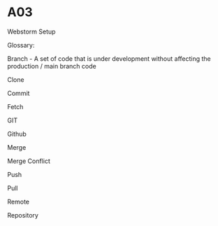 # A03
Webstorm Setup 






Glossary:

Branch - A set of code that is under development without affecting the production / main branch code

Clone

Commit

Fetch

GIT

Github

Merge

Merge Conflict

Push

Pull

Remote

Repository
